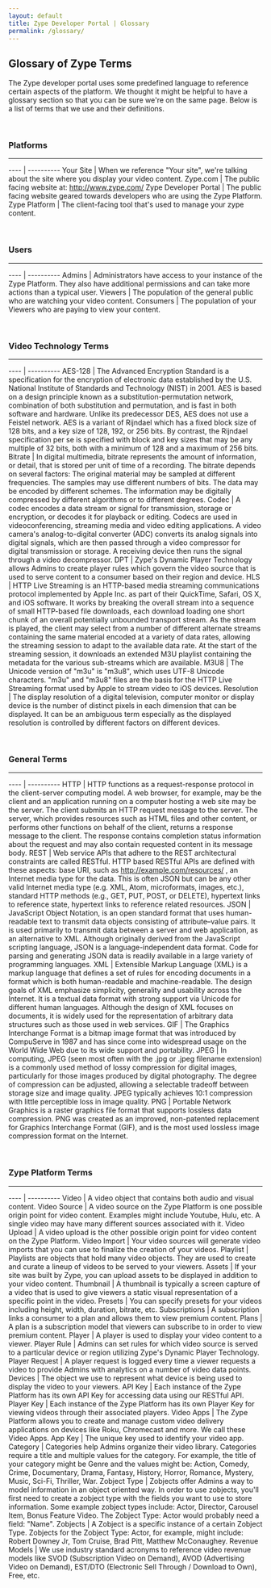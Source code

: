 ```yaml
---
layout: default
title: Zype Developer Portal | Glossary
permalink: /glossary/
---
```


## Glossary of Zype Terms

The Zype developer portal uses some predefined language to reference certain aspects of the platform. We thought it might be helpful to have a glossary section so that you can be sure
we're on the same page. Below is a list of terms that we use and their definitions.

<br>

### Platforms
<hr>

---- | ----------
Your Site | When we reference "Your site", we're talking about the site where you display your video content.
Zype.com | The public facing website at: http://www.zype.com/
Zype Developer Portal | The public facing website geared towards developers who are using the Zype Platform.
Zype Platform | The client-facing tool that's used to manage your zype content.

<br>

### Users
<hr>

---- | ----------
Admins | Administrators have access to your instance of the Zype Platform. They also have additional permissions and can take more actions than a typical user.
Viewers | The population of the general public who are watching your video content.
Consumers | The population of your Viewers who are paying to view your content.

<br>

### Video Technology Terms
<hr>

---- | ----------
AES-128 | The Advanced Encryption Standard is a specification for the encryption of electronic data established by the U.S. National Institute of Standards and Technology (NIST) in 2001. AES is based on a design principle known as a substitution-permutation network, combination of both substitution and permutation, and is fast in both software and hardware. Unlike its predecessor DES, AES does not use a Feistel network. AES is a variant of Rijndael which has a fixed block size of 128 bits, and a key size of 128, 192, or 256 bits. By contrast, the Rijndael specification per se is specified with block and key sizes that may be any multiple of 32 bits, both with a minimum of 128 and a maximum of 256 bits.
Bitrate | In digital multimedia, bitrate represents the amount of information, or detail, that is stored per unit of time of a recording. The bitrate depends on several factors: The original material may be sampled at different frequencies. The samples may use different numbers of bits. The data may be encoded by different schemes. The information may be digitally compressed by different algorithms or to different degrees.
Codec | A codec encodes a data stream or signal for transmission, storage or encryption, or decodes it for playback or editing. Codecs are used in videoconferencing, streaming media and video editing applications. A video camera's analog-to-digital converter (ADC) converts its analog signals into digital signals, which are then passed through a video compressor for digital transmission or storage. A receiving device then runs the signal through a video decompressor.
DPT | Zype's Dynamic Player Technology allows Admins to create player rules which govern the video source that is used to serve content to a consumer based on their region and device.
HLS | HTTP Live Streaming is an HTTP-based media streaming communications protocol implemented by Apple Inc. as part of their QuickTime, Safari, OS X, and iOS software. It works by breaking the overall stream into a sequence of small HTTP-based file downloads, each download loading one short chunk of an overall potentially unbounded transport stream. As the stream is played, the client may select from a number of different alternate streams containing the same material encoded at a variety of data rates, allowing the streaming session to adapt to the available data rate. At the start of the streaming session, it downloads an extended M3U playlist containing the metadata for the various sub-streams which are available.
M3U8 | The Unicode version of "m3u" is "m3u8", which uses UTF-8 Unicode characters. "m3u" and "m3u8" files are the basis for the HTTP Live Streaming format used by Apple to stream video to iOS devices.
Resolution | The display resolution of a digital television, computer monitor or display device is the number of distinct pixels in each dimension that can be displayed. It can be an ambiguous term especially as the displayed resolution is controlled by different factors on different devices.

<br>

### General Terms
<hr>

---- | ----------
HTTP | HTTP functions as a request-response protocol in the client-server computing model. A web browser, for example, may be the client and an application running on a computer hosting a web site may be the server. The client submits an HTTP request message to the server. The server, which provides resources such as HTML files and other content, or performs other functions on behalf of the client, returns a response message to the client. The response contains completion status information about the request and may also contain requested content in its message body.
REST | Web service APIs that adhere to the REST architectural constraints are called RESTful. HTTP based RESTful APIs are defined with these aspects: base URI, such as http://example.com/resources/ , an Internet media type for the data. This is often JSON but can be any other valid Internet media type (e.g. XML, Atom, microformats, images, etc.), standard HTTP methods (e.g., GET, PUT, POST, or DELETE), hypertext links to reference state, hypertext links to reference related resources.
JSON | JavaScript Object Notation, is an open standard format that uses human-readable text to transmit data objects consisting of attribute–value pairs. It is used primarily to transmit data between a server and web application, as an alternative to XML. Although originally derived from the JavaScript scripting language, JSON is a language-independent data format. Code for parsing and generating JSON data is readily available in a large variety of programming languages.
XML | Extensible Markup Language (XML) is a markup language that defines a set of rules for encoding documents in a format which is both human-readable and machine-readable. The design goals of XML emphasize simplicity, generality and usability across the Internet. It is a textual data format with strong support via Unicode for different human languages. Although the design of XML focuses on documents, it is widely used for the representation of arbitrary data structures such as those used in web services.
GIF | The Graphics Interchange Format is a bitmap image format that was introduced by CompuServe in 1987 and has since come into widespread usage on the World Wide Web due to its wide support and portability.
JPEG | In computing, JPEG (seen most often with the .jpg or .jpeg filename extension) is a commonly used method of lossy compression for digital images, particularly for those images produced by digital photography. The degree of compression can be adjusted, allowing a selectable tradeoff between storage size and image quality. JPEG typically achieves 10:1 compression with little perceptible loss in image quality.
PNG | Portable Network Graphics is a raster graphics file format that supports lossless data compression. PNG was created as an improved, non-patented replacement for Graphics Interchange Format (GIF), and is the most used lossless image compression format on the Internet.

<br>

### Zype Platform Terms
<hr>

---- | ----------
Video | A video object that contains both audio and visual content.
Video Source | A video source on the Zype Platform is one possible origin point for video content. Examples might include Youtube, Hulu, etc. A single video may have many different sources associated with it.
Video Upload | A video upload is the other possible origin point for video content on the Zype Platform.
Video Import | Your video sources will generate video imports that you can use to finalize the creation of your videos.
Playlist | Playlists are objects that hold many video objects. They are used to create and curate a lineup of videos to be served to your viewers.
Assets | If your site was built by Zype, you can upload assets to be displayed in addition to your video content.
Thumbnail | A thumbnail is typically a screen capture of a video that is used to give viewers a static visual representation of a specific point in the video.
Presets | You can specify presets for your videos including height, width, duration, bitrate, etc.
Subscriptions | A subscription links a consumer to a plan and allows them to view premium content.
Plans | A plan is a subscription model that viewers can subscribe to in order to view premium content.
Player | A player is used to display your video content to a viewer.
Player Rule | Admins can set rules for which video source is served to a particular device or region utilizing Zype's Dynamic Player Technology.
Player Request | A player request is logged every time a viewer requests a video to provide Admins with analytics on a number of video data points.
Devices | The object we use to represent what device is being used to display the video to your viewers.
API Key | Each instance of the Zype Platform has its own API Key for accessing data using our RESTful API.
Player Key | Each instance of the Zype Platform has its own Player Key for viewing videos through their associated players.
Video Apps | The Zype Platform allows you to create and manage custom video delivery applications on devices like Roku, Chromecast and more. We call these Video Apps.
App Key | The unique key used to identify your video app.
Category | Categories help Admins organize their video library. Categories require a title and multiple values for the category. For example, the title of your category might be Genre and the values might be: Action, Comedy, Crime, Documentary, Drama, Fantasy, History, Horror, Romance, Mystery, Music, Sci-Fi, Thriller, War.
Zobject Type | Zobjects offer Admins a way to model information in an object oriented way. In order to use zobjects, you'll first need to create a zobject type with the fields you want to use to store information. Some example zobject types include: Actor, Director, Carousel Item, Bonus Feature Video. The Zobject Type: Actor would probably need a field: "Name".
Zobjects | A Zobject is a specific instance of a certain Zobject Type. Zobjects for the Zobject Type: Actor, for example, might include: Robert Downey Jr, Tom Cruise, Brad Pitt, Matthew McConaughey.
Revenue Models | We use industry standard acronyms to reference video revenue models like SVOD (Subscription Video on Demand), AVOD (Advertising Video on Demand), EST/DTO (Electronic Sell Through / Download to Own), Free, etc.
